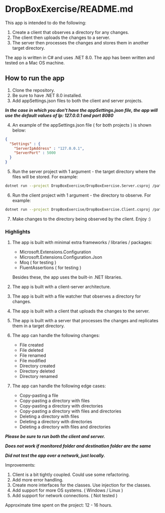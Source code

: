 # DropBoxExercise/README.md

This app is intended to do the following:

1. Create a client that observes a directory for any changes.
2. The client then uploads the changes to a server.
3. The server then processes the changes and stores them in another target directory.

The app is written in C# and uses .NET 8.0.
The app has been written and tested on a Mac OS machine.

## How to run the app

1. Clone the repository.
2. Be sure to have .NET 8.0 installed.
3. Add appSettings.json files to both the client and server projects.

  ***In the case in which you don't have the appSettings.json file, the app will use the default values of Ip: 127.0.0.1 and port 8080***

4. An example of the appSettings.json file ( for both projects ) is shown below:

```json
{
  "Settings" : {
    "ServerIpAddress" : "127.0.0.1",
    "ServerPort" : 5000
  }
}
```

5. Run the server project with 1 argument - the target directory where the files will be stored. For example:
```bash
dotnet run --project DropBoxExercise/DropBoxExercise.Server.csproj /path/to/target/directory
```
6. Run the client project with 1 argument - the directory to observe. For example:
```bash
dotnet run --project DropBoxExercise/DropBoxExercise.Client.csproj /path/to/source/directory
```

7. Make changes to the directory being observed by the client. Enjoy :)

### Highlights

1. The app is built with minimal extra frameworks / libraries / packages:
    - Microsoft.Extensions.Configuration
    - Microsoft.Extensions.Configuration.Json
    - Moq ( for testing )
    - FluentAssertions ( for testing )

    Besides these, the app uses the built-in .NET libraries.

2. The app is built with a client-server architecture.
3. The app is built with a file watcher that observes a directory for changes.
4. The app is built with a client that uploads the changes to the server.
5. The app is built with a server that processes the changes and replicates them in a target directory.
6. The app can handle the following changes:
    - File created
    - File deleted
    - File renamed
    - File modified
    - Directory created
    - Directory deleted
    - Directory renamed
7. The app can handle the following edge cases: 
    - Copy-pasting a file
    - Copy-pasting a directory with files
    - Copy-pasting a directory with directories
    - Copy-pasting a directory with files and directories
    - Deleting a directory with files
    - Deleting a directory with directories
    - Deleting a directory with files and directories


***Please be sure to run both the client and server.***

***Does not work if monitored folder and destination folder are the same***

***Did not test the app over a network, just locally.***


Improvements:

1. Client is a bit tightly coupled. Could use some refactoring.
2. Add more error handling.
3. Create more interfaces for the classes. Use injection for the classes.
4. Add support for more OS systems. ( Windows / Linux )
5. Add support for network connections. ( Not tested )

Approximate time spent on the project: 12 - 16 hours.
